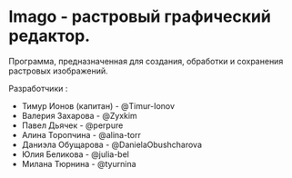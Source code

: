 # Imago - растровый графический редактор.


Программа, предназначенная для создания, обработки и сохранения растровых изображений.

Разработчики :

* Тимур Ионов (капитан) - @Timur-Ionov
* Валерия Захарова - @Zyxkim
* Павел Дьячек - @perpure
* Алина Торопчина - @alina-torr
* Даниэла Обущарова - @DanielaObushcharova
* Юлия Беликова - @julia-bel
* Милана Тюрнина - @tyurnina
